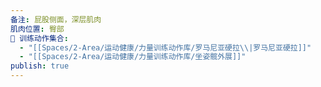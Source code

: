 ```yaml
---
备注: 屁股侧面，深层肌肉
肌肉位置: 臀部
🏃 训练动作集合:
  - "[[Spaces/2-Area/运动健康/力量训练动作库/罗马尼亚硬拉\\|罗马尼亚硬拉]]"
  - "[[Spaces/2-Area/运动健康/力量训练动作库/坐姿髋外展]]"
publish: true
---
```

